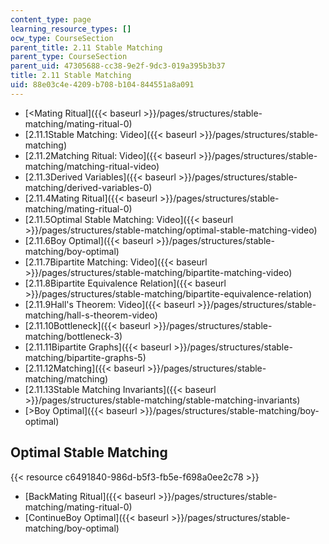 ```yaml
---
content_type: page
learning_resource_types: []
ocw_type: CourseSection
parent_title: 2.11 Stable Matching
parent_type: CourseSection
parent_uid: 47305688-cc38-9e2f-9dc3-019a395b3b37
title: 2.11 Stable Matching
uid: 88e03c4e-4209-b708-b104-844551a8a091
---
```


*   [\<Mating Ritual]({{< baseurl >}}/pages/structures/stable-matching/mating-ritual-0)
*   [2.11.1Stable Matching: Video]({{< baseurl >}}/pages/structures/stable-matching)
*   [2.11.2Matching Ritual: Video]({{< baseurl >}}/pages/structures/stable-matching/matching-ritual-video)
*   [2.11.3Derived Variables]({{< baseurl >}}/pages/structures/stable-matching/derived-variables-0)
*   [2.11.4Mating Ritual]({{< baseurl >}}/pages/structures/stable-matching/mating-ritual-0)
*   [2.11.5Optimal Stable Matching: Video]({{< baseurl >}}/pages/structures/stable-matching/optimal-stable-matching-video)
*   [2.11.6Boy Optimal]({{< baseurl >}}/pages/structures/stable-matching/boy-optimal)
*   [2.11.7Bipartite Matching: Video]({{< baseurl >}}/pages/structures/stable-matching/bipartite-matching-video)
*   [2.11.8Bipartite Equivalence Relation]({{< baseurl >}}/pages/structures/stable-matching/bipartite-equivalence-relation)
*   [2.11.9Hall's Theorem: Video]({{< baseurl >}}/pages/structures/stable-matching/hall-s-theorem-video)
*   [2.11.10Bottleneck]({{< baseurl >}}/pages/structures/stable-matching/bottleneck-3)
*   [2.11.11Bipartite Graphs]({{< baseurl >}}/pages/structures/stable-matching/bipartite-graphs-5)
*   [2.11.12Matching]({{< baseurl >}}/pages/structures/stable-matching/matching)
*   [2.11.13Stable Matching Invariants]({{< baseurl >}}/pages/structures/stable-matching/stable-matching-invariants)
*   [\>Boy Optimal]({{< baseurl >}}/pages/structures/stable-matching/boy-optimal)

Optimal Stable Matching
-----------------------

{{< resource c6491840-986d-b5f3-fb5e-f698a0ee2c78 >}}

*   [BackMating Ritual]({{< baseurl >}}/pages/structures/stable-matching/mating-ritual-0)
*   [ContinueBoy Optimal]({{< baseurl >}}/pages/structures/stable-matching/boy-optimal)